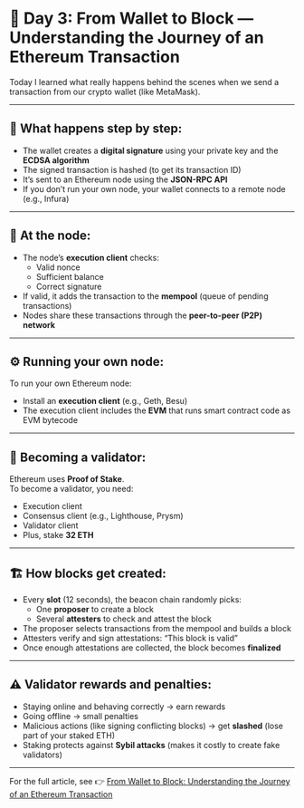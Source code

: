 # 📖 Day 3: From Wallet to Block — Understanding the Journey of an Ethereum Transaction

Today I learned what really happens behind the scenes when we send a transaction from our crypto wallet (like MetaMask).

---

## 🔐 What happens step by step:
- The wallet creates a **digital signature** using your private key and the **ECDSA algorithm**
- The signed transaction is hashed (to get its transaction ID)
- It’s sent to an Ethereum node using the **JSON-RPC API**
- If you don’t run your own node, your wallet connects to a remote node (e.g., Infura)

---

## 🧰 At the node:
- The node’s **execution client** checks:
  - Valid nonce
  - Sufficient balance
  - Correct signature
- If valid, it adds the transaction to the **mempool** (queue of pending transactions)
- Nodes share these transactions through the **peer-to-peer (P2P) network**

---

## ⚙️ Running your own node:
To run your own Ethereum node:
- Install an **execution client** (e.g., Geth, Besu)
- The execution client includes the **EVM** that runs smart contract code as EVM bytecode

---

## 🔗 Becoming a validator:
Ethereum uses **Proof of Stake**.  
To become a validator, you need:
- Execution client
- Consensus client (e.g., Lighthouse, Prysm)
- Validator client
- Plus, stake **32 ETH**

---

## 🏗 How blocks get created:
- Every **slot** (12 seconds), the beacon chain randomly picks:
  - One **proposer** to create a block
  - Several **attesters** to check and attest the block
- The proposer selects transactions from the mempool and builds a block
- Attesters verify and sign attestations: “This block is valid”
- Once enough attestations are collected, the block becomes **finalized**

---

## ⚠️ Validator rewards and penalties:
- Staying online and behaving correctly → earn rewards
- Going offline → small penalties
- Malicious actions (like signing conflicting blocks) → get **slashed** (lose part of your staked ETH)
- Staking protects against **Sybil attacks** (makes it costly to create fake validators)

---

For the full article, see 👉 [From Wallet to Block: Understanding the Journey of an Ethereum Transaction](https://medium.com/@joy.gold13/from-wallet-to-block-understanding-the-journey-of-an-ethereum-transaction-78f2b7769245)

